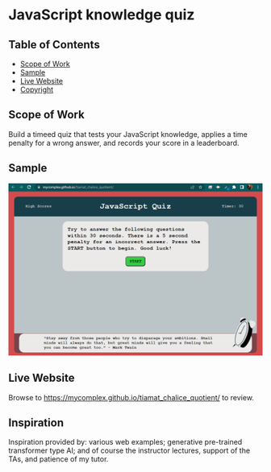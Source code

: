 # JavaScript knowledge quiz 

## Table of Contents
- [Scope of Work](#scope-of-work)
- [Sample](#sample)
- [Live Website](#live-website)
- [Copyright](#copyright)

## Scope of Work
Build a timeed quiz that tests your JavaScript knowledge, applies a time penalty for a wrong answer, and records your score in a leaderboard.

## Sample
![sample](./assets/images/sample.gif)

## Live Website
Browse to https://mycomplex.github.io/tiamat_chalice_quotient/ to review.

## Inspiration
Inspiration provided by: various web examples; generative pre-trained transformer type AI; and of course the instructor lectures, support of the TAs, and patience of my tutor.
